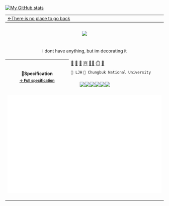 <!--header-->
<table>
  <tr><td colspan="2"><a href="https://github.com/ChungGyeon">←There is no place to go back</a></td></tr>
  <tr><th colspan="2"><h3><img src=https://capsule-render.vercel.app/api?type=venom&color=gradient&height=300&section=header&text=Always%20learning&fontSize=90></h3></th></tr>
  <tr><td colspan="2" align="center"><p>i dont have anything, but im decorating it</p>
</td></tr>
  <tr>
    <th rowspan="3">Specification<br><sub><a href="metadata.yml">→ Full specification</a></sub></th>
    <td><a href="/source/plugins/screenshot/README.md" title="📸 Website screenshot">📸</a> <a href="/source/plugins/gists/README.md" title="🎫 Gists">🎫</a> <a href="/source/plugins/isocalendar/README.md" title="📅 Isometric commit calendar">📅</a> <a href="/source/plugins/languages/README.md" title="🈷️ Languages activity">🈷️</a> <a href="/source/plugins/lines/README.md" title="👨‍💻 Lines of code changed">👨‍💻</a> <a href="/source/plugins/pagespeed/README.md" title="⏱️ Google PageSpeed">⏱️</a> <a href="/source/plugins/traffic/README.md" title="🧮 Repositories traffic">🧮</a></td>
  </tr>
  <tr>
    <td><code>👤 LJH</code> <code>👥 Chungbuk National University</code></td>
  </tr>
  <tr>
    <td><code>
    <img src="https://img.shields.io/badge/C-FF0000?style=flat-square&logo=C&logoColor=white"><img src="https://img.shields.io/badge/C++-FF0000?style=flat-square&logo=C++&logoColor=white"><img src="https://img.shields.io/badge/Python-FF0000?style=flat-square&logo=Python&logoColor=white"><img src="https://img.shields.io/badge/MySQL-FF0000?style=flat-square&logo=MySQL&logoColor=white"><img src="https://img.shields.io/badge/Visual Studio-5C2D91?style=flat-square&logo=Visual Studio&logoColor=white"/><img src="https://img.shields.io/badge/Visual Studio Code-007ACC?style=flat-square&logo=Visual Studio Code&logoColor=white"/>
  </tr>
  <tr>
    <td colspan="2" align="center">
      <img src="https://github.com/lowlighter/metrics/blob/examples/metrics.terminal.svg" alt=""></img>
      <img width="900" height="1" alt="">
    </td>
  </tr>

<!--/header-->

[![My GitHub stats](https://github-readme-stats.vercel.app/api?username=ChungGyeon)](https://github.com/ChungGyeon/github-readme-stats)
